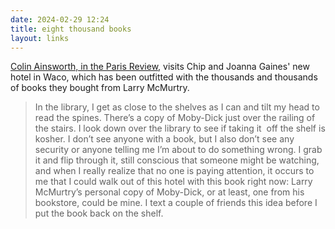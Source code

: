 ```yaml
---
date: 2024-02-29 12:24
title: eight thousand books
layout: links
---
```


[Colin Ainsworth, in the Paris Review](https://www.theparisreview.org/blog/2024/02/29/fixer-upper-larry-mcmurtrys-library/), visits Chip and Joanna Gaines' new hotel in Waco, which has been outfitted with the thousands and thousands of books they bought from Larry McMurtry.

> In the library, I get as close to the shelves as I can and tilt my head to read the spines. There’s a copy of Moby-Dick just over the railing of the stairs. I look down over the library to see if taking it  off the shelf is kosher. I don’t see anyone with a book, but I also don’t see any security or anyone telling me I’m about to do something wrong. I grab it and flip through it, still conscious that someone might be watching, and when I really realize that no one is paying attention, it occurs to me that I could walk out of this hotel with this book right now: Larry McMurtry’s personal copy of Moby-Dick, or at least, one from his bookstore, could be mine. I text a couple of friends this idea before I put the book back on the shelf.
